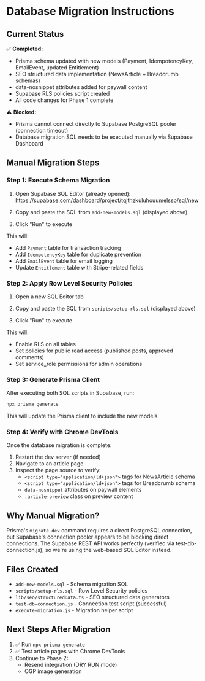 # Database Migration Instructions

## Current Status

✅ **Completed:**
- Prisma schema updated with new models (Payment, IdempotencyKey, EmailEvent, updated Entitlement)
- SEO structured data implementation (NewsArticle + Breadcrumb schemas)
- data-nosnippet attributes added for paywall content
- Supabase RLS policies script created
- All code changes for Phase 1 complete

⚠️ **Blocked:**
- Prisma cannot connect directly to Supabase PostgreSQL pooler (connection timeout)
- Database migration SQL needs to be executed manually via Supabase Dashboard

## Manual Migration Steps

### Step 1: Execute Schema Migration

1. Open Supabase SQL Editor (already opened):
   https://supabase.com/dashboard/project/tqjthzkuluhouumelssp/sql/new

2. Copy and paste the SQL from `add-new-models.sql` (displayed above)

3. Click "Run" to execute

This will:
- Add `Payment` table for transaction tracking
- Add `IdempotencyKey` table for duplicate prevention
- Add `EmailEvent` table for email logging
- Update `Entitlement` table with Stripe-related fields

### Step 2: Apply Row Level Security Policies

1. Open a new SQL Editor tab

2. Copy and paste the SQL from `scripts/setup-rls.sql` (displayed above)

3. Click "Run" to execute

This will:
- Enable RLS on all tables
- Set policies for public read access (published posts, approved comments)
- Set service_role permissions for admin operations

### Step 3: Generate Prisma Client

After executing both SQL scripts in Supabase, run:

```bash
npx prisma generate
```

This will update the Prisma client to include the new models.

### Step 4: Verify with Chrome DevTools

Once the database migration is complete:

1. Restart the dev server (if needed)
2. Navigate to an article page
3. Inspect the page source to verify:
   - `<script type="application/ld+json">` tags for NewsArticle schema
   - `<script type="application/ld+json">` tags for Breadcrumb schema
   - `data-nosnippet` attributes on paywall elements
   - `.article-preview` class on preview content

## Why Manual Migration?

Prisma's `migrate dev` command requires a direct PostgreSQL connection, but Supabase's connection pooler appears to be blocking direct connections. The Supabase REST API works perfectly (verified via test-db-connection.js), so we're using the web-based SQL Editor instead.

## Files Created

- `add-new-models.sql` - Schema migration SQL
- `scripts/setup-rls.sql` - Row Level Security policies
- `lib/seo/structuredData.ts` - SEO structured data generators
- `test-db-connection.js` - Connection test script (successful)
- `execute-migration.js` - Migration helper script

## Next Steps After Migration

1. ✅ Run `npx prisma generate`
2. ✅ Test article pages with Chrome DevTools
3. Continue to Phase 2:
   - Resend integration (DRY RUN mode)
   - OGP image generation
